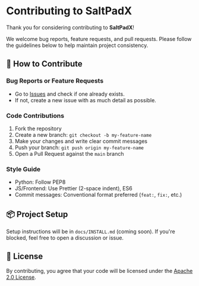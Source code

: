 # Contributing to SaltPadX

Thank you for considering contributing to **SaltPadX**!

We welcome bug reports, feature requests, and pull requests. Please follow the guidelines below to help maintain project consistency.

## 🧩 How to Contribute

### Bug Reports or Feature Requests
- Go to [Issues](../../issues) and check if one already exists.
- If not, create a new issue with as much detail as possible.

### Code Contributions
1. Fork the repository
2. Create a new branch: `git checkout -b my-feature-name`
3. Make your changes and write clear commit messages
4. Push your branch: `git push origin my-feature-name`
5. Open a Pull Request against the `main` branch

### Style Guide
- Python: Follow PEP8
- JS/Frontend: Use Prettier (2-space indent), ES6
- Commit messages: Conventional format preferred (`feat:`, `fix:`, etc.)

## 📦 Project Setup

Setup instructions will be in `docs/INSTALL.md` (coming soon). If you're blocked, feel free to open a discussion or issue.

## 📃 License

By contributing, you agree that your code will be licensed under the [Apache 2.0 License](LICENSE).
